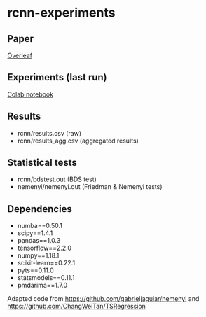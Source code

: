# rcnn-experiments

## Paper
[Overleaf](https://www.overleaf.com/6989937774bmvncgjkysgb)

## Experiments (last run)
[Colab notebook](https://colab.research.google.com/drive/1IljUzQuDRDmjE7bmlihuc6L1-tgog6WP?usp=sharing)

## Results
- rcnn/results.csv (raw)
- rcnn/results_agg.csv (aggregated results)

## Statistical tests
- rcnn/bdstest.out (BDS test)
- nemenyi/nemenyi.out (Friedman & Nemenyi tests)

## Dependencies
- numba==0.50.1
- scipy==1.4.1
- pandas==1.0.3
- tensorflow==2.2.0
- numpy==1.18.1
- scikit-learn==0.22.1
- pyts==0.11.0
- statsmodels==0.11.1
- pmdarima==1.7.0

Adapted code from https://github.com/gabrieljaguiar/nemenyi and https://github.com/ChangWeiTan/TSRegression
